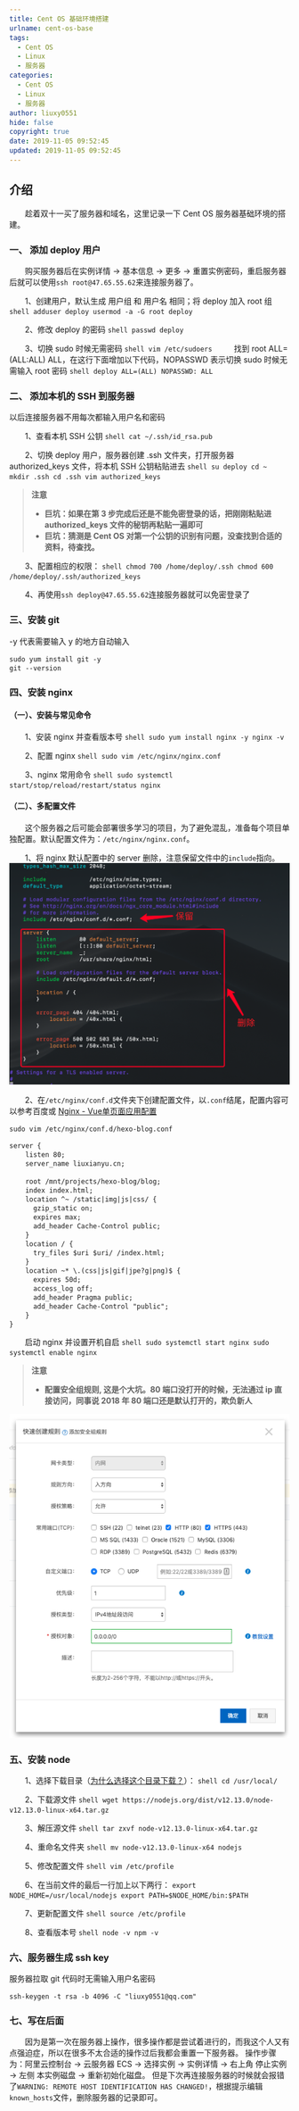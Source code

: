 ```yaml
---
title: Cent OS 基础环境搭建
urlname: cent-os-base
tags:
  - Cent OS
  - Linux
  - 服务器
categories:
  - Cent OS
  - Linux
  - 服务器
author: liuxy0551
hide: false
copyright: true
date: 2019-11-05 09:52:45
updated: 2019-11-05 09:52:45
---
```


## 介绍

　　趁着双十一买了服务器和域名，这里记录一下 Cent OS 服务器基础环境的搭建。
<!--more-->


### 一、 添加 deploy 用户

　　购买服务器后在实例详情 -> 基本信息 -> 更多 -> 重置实例密码，重启服务器后就可以使用`ssh root@47.65.55.62`来连接服务器了。

　　1、创建用户，默认生成 用户组 和 用户名 相同；将 deploy 加入 root 组
    ```shell
    adduser deploy
    usermod -a -G root deploy
    ```
    
　　2、修改 deploy 的密码
    ```shell
    passwd deploy
    ```
    
　　3、切换 sudo 时候无需密码
    ```shell
    vim /etc/sudoers
    ```
　　找到 root ALL=(ALL:ALL) ALL，在这行下面增加以下代码，NOPASSWD 表示切换 sudo 时候无需输入 root 密码
    ```shell
    deploy ALL=(ALL) NOPASSWD: ALL
    ```


### 二、 添加本机的 SSH 到服务器
以后连接服务器不用每次都输入用户名和密码

　　1、查看本机 SSH 公钥
    ```shell
    cat ~/.ssh/id_rsa.pub
    ```
    
　　2、切换 deploy 用户，服务器创建 .ssh 文件夹，打开服务器 authorized_keys 文件，将本机 SSH 公钥粘贴进去
    ```shell
    su deploy
    cd ~
    mkdir .ssh
    cd .ssh
    vim authorized_keys
    ```
>**注意**
>* **巨坑：如果在第 3 步完成后还是不能免密登录的话，把刚刚粘贴进 authorized_keys 文件的秘钥再粘贴一遍即可**
>* **巨坑：猜测是 Cent OS 对第一个公钥的识别有问题，没查找到合适的资料，待查找。**
    
　　3、配置相应的权限：
    ```shell
    chmod 700 /home/deploy/.ssh
    chmod 600 /home/deploy/.ssh/authorized_keys
    ```
    
　　4、再使用`ssh deploy@47.65.55.62`连接服务器就可以免密登录了


### 三、安装 git
-y 代表需要输入 y 的地方自动输入
```shell
sudo yum install git -y
git --version
```


### 四、安装 nginx

#### （一）、安装与常见命令

　　1、安装 nginx 并查看版本号
    ```shell
    sudo yum install nginx -y
    nginx -v
    ```

　　2、配置 nginx
    ```shell
    sudo vim /etc/nginx/nginx.conf
    ```

　　3、nginx 常用命令
    ```shell
    sudo systemctl start/stop/reload/restart/status nginx
    ```

#### （二）、多配置文件

　　这个服务器之后可能会部署很多学习的项目，为了避免混乱，准备每个项目单独配置。默认配置文件为：`/etc/nginx/nginx.conf`。

　　1、将 nginx 默认配置中的 server 删除，注意保留文件中的`include`指向。
![](/images/posts/cent-os-base/2.png)

　　2、在`/etc/nginx/conf.d`文件夹下创建配置文件，以`.conf`结尾，配置内容可以参考百度或 [Nginx - Vue单页面应用配置](https://blogs.zezeping.com/#/Blog/BlogDetail/16)
```shell
sudo vim /etc/nginx/conf.d/hexo-blog.conf
```
```
server {
    listen 80; 
    server_name liuxianyu.cn;

    root /mnt/projects/hexo-blog/blog;
    index index.html;
    location ^~ /static|img|js|css/ {
      gzip_static on;
      expires max;
      add_header Cache-Control public;
    }
    location / {
      try_files $uri $uri/ /index.html;
    }
    location ~* \.(css|js|gif|jpe?g|png)$ {
      expires 50d;
      access_log off;
      add_header Pragma public;
      add_header Cache-Control "public";
    }
}
```

　　启动 nginx 并设置开机自启
    ```shell
    sudo systemctl start nginx
    sudo systemctl enable nginx
    ```

    
>**注意**
>* **配置安全组规则, 这是个大坑。80 端口没打开的时候，无法通过 ip 直接访问，同事说 2018 年 80 端口还是默认打开的，欺负新人**

![](/images/posts/cent-os-base/1.png)


### 五、安装 node

　　1、选择下载目录（[为什么选择这个目录下载？](https://blog.csdn.net/qq_15766181/article/details/80755786)）：
    ```shell
    cd /usr/local/
    ```

　　2、下载源文件
    ```shell
    wget https://nodejs.org/dist/v12.13.0/node-v12.13.0-linux-x64.tar.gz
    ```

　　3、解压源文件
    ```shell
    tar zxvf node-v12.13.0-linux-x64.tar.gz
    ```

　　4、重命名文件夹
    ```shell
    mv node-v12.13.0-linux-x64 nodejs
    ```

　　5、修改配置文件
    ```shell
    vim /etc/profile
    ```

　　6、在当前文件的最后一行加上以下两行：
    ```
   export NODE_HOME=/usr/local/nodejs
   export PATH=$NODE_HOME/bin:$PATH
    ```

　　7、更新配置文件
    ```shell
    source /etc/profile
    ```

　　8、查看版本号
    ```shell
    node -v
    npm -v
    ```
    

### 六、服务器生成 ssh key
服务器拉取 git 代码时无需输入用户名密码
```shell
ssh-keygen -t rsa -b 4096 -C "liuxy0551@qq.com"
```


### 七、写在后面

　　因为是第一次在服务器上操作，很多操作都是尝试着进行的，而我这个人又有点强迫症，所以在很多不太合适的操作过后我都会重置一下服务器。
操作步骤为：阿里云控制台 -> 云服务器 ECS -> 选择实例 -> 实例详情 -> 右上角 停止实例 -> 左侧 本实例磁盘 -> 重新初始化磁盘。
但是下次再连接服务器的时候就会报错了`WARNING: REMOTE HOST IDENTIFICATION HAS CHANGED!`，根据提示编辑`known_hosts`文件，删除服务器的记录即可。
